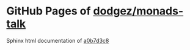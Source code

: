 GitHub Pages of [dodgez/monads-talk](https://github.com/dodgez/monads-talk.git)
===
Sphinx html documentation of [a0b7d3c8](https://github.com/dodgez/monads-talk/tree/a0b7d3c8b4dbc92bc3eb1ddeb7ede3c9de537815)
